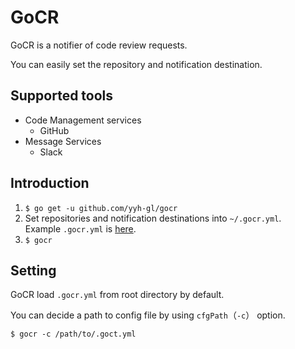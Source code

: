 # GoCR

GoCR is a notifier of code review requests.

You can easily set the repository and notification destination.

## Supported tools

- Code Management services
  - GitHub
- Message Services
  - Slack 

## Introduction

1. `$ go get -u github.com/yyh-gl/gocr`
1. Set repositories and notification destinations into `~/.gocr.yml`.  
Example `.gocr.yml` is [here](https://github.com/yyh-gl/gocr/blob/master/.gocr.example.yml).
1. `$ gocr`

## Setting

GoCR load `.gocr.yml` from root directory by default.

You can decide a path to config file by using `cfgPath`（`-c`） option.

`$ gocr -c /path/to/.goct.yml`
